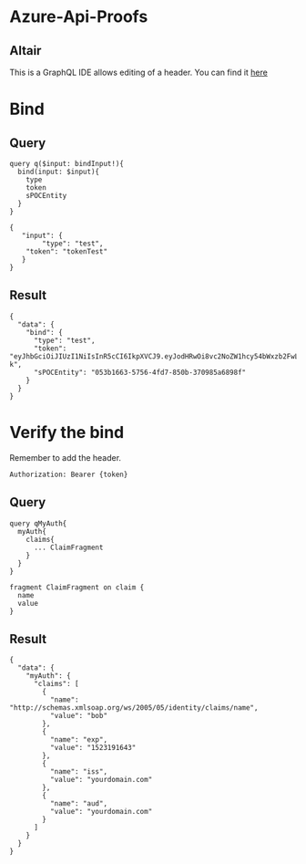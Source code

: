 # Azure-Api-Proofs

## Altair
This is a GraphQL IDE allows editing of a header.  You can find it [here](https://chrome.google.com/webstore/detail/altair-graphql-client/flnheeellpciglgpaodhkhmapeljopja?hl=en)  


# Bind 

## Query
```
query q($input: bindInput!){
  bind(input: $input){
    type
    token
    sPOCEntity
  }
}
```
```
{
   "input": {
		"type": "test",
    "token": "tokenTest"
   }
}

```
## Result  
```
{
  "data": {
    "bind": {
      "type": "test",
      "token": "eyJhbGciOiJIUzI1NiIsInR5cCI6IkpXVCJ9.eyJodHRwOi8vc2NoZW1hcy54bWxzb2FwLm9yZy93cy8yMDA1LzA1L2lkZW50aXR5L2NsYWltcy9uYW1lIjoiYm9iIiwiZXhwIjoxNTIzMTkxNjQzLCJpc3MiOiJ5b3VyZG9tYWluLmNvbSIsImF1ZCI6InlvdXJkb21haW4uY29tIn0.nXyqQ32vVhrPpYFfTUuNOg93cGxpSkQYk1_P0erOM-k",
      "sPOCEntity": "053b1663-5756-4fd7-850b-370985a6898f"
    }
  }
}
```

# Verify the bind  
Remember to add the header.
```
Authorization: Bearer {token}
```
## Query
```
query qMyAuth{
  myAuth{
    claims{
      ... ClaimFragment
    }
  }
}

fragment ClaimFragment on claim {
  name
  value 
}
```
## Result  
```
{
  "data": {
    "myAuth": {
      "claims": [
        {
          "name": "http://schemas.xmlsoap.org/ws/2005/05/identity/claims/name",
          "value": "bob"
        },
        {
          "name": "exp",
          "value": "1523191643"
        },
        {
          "name": "iss",
          "value": "yourdomain.com"
        },
        {
          "name": "aud",
          "value": "yourdomain.com"
        }
      ]
    }
  }
}
```
